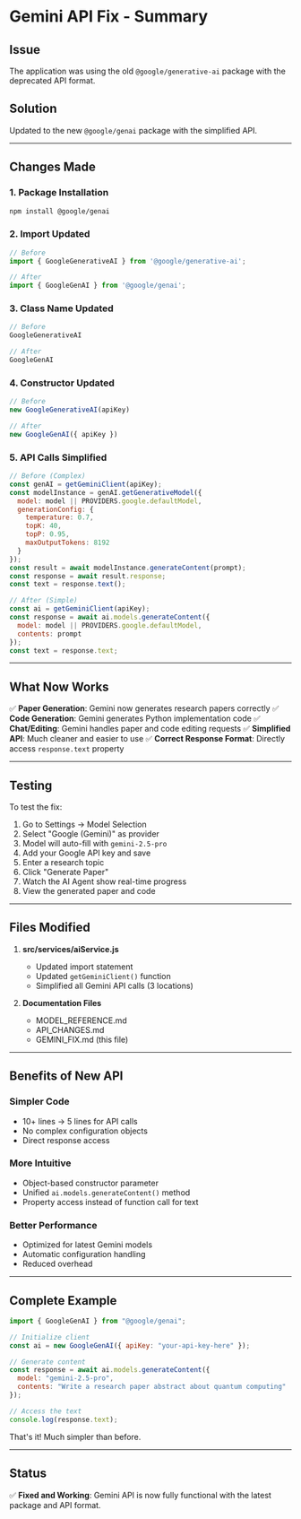 # Gemini API Fix - Summary

## Issue
The application was using the old `@google/generative-ai` package with the deprecated API format.

## Solution
Updated to the new `@google/genai` package with the simplified API.

---

## Changes Made

### 1. Package Installation
```bash
npm install @google/genai
```

### 2. Import Updated
```javascript
// Before
import { GoogleGenerativeAI } from '@google/generative-ai';

// After
import { GoogleGenAI } from '@google/genai';
```

### 3. Class Name Updated
```javascript
// Before
GoogleGenerativeAI

// After
GoogleGenAI
```

### 4. Constructor Updated
```javascript
// Before
new GoogleGenerativeAI(apiKey)

// After
new GoogleGenAI({ apiKey })
```

### 5. API Calls Simplified
```javascript
// Before (Complex)
const genAI = getGeminiClient(apiKey);
const modelInstance = genAI.getGenerativeModel({ 
  model: model || PROVIDERS.google.defaultModel,
  generationConfig: {
    temperature: 0.7,
    topK: 40,
    topP: 0.95,
    maxOutputTokens: 8192
  }
});
const result = await modelInstance.generateContent(prompt);
const response = await result.response;
const text = response.text();

// After (Simple)
const ai = getGeminiClient(apiKey);
const response = await ai.models.generateContent({
  model: model || PROVIDERS.google.defaultModel,
  contents: prompt
});
const text = response.text;
```

---

## What Now Works

✅ **Paper Generation**: Gemini now generates research papers correctly
✅ **Code Generation**: Gemini generates Python implementation code
✅ **Chat/Editing**: Gemini handles paper and code editing requests
✅ **Simplified API**: Much cleaner and easier to use
✅ **Correct Response Format**: Directly access `response.text` property

---

## Testing

To test the fix:

1. Go to Settings → Model Selection
2. Select "Google (Gemini)" as provider
3. Model will auto-fill with `gemini-2.5-pro`
4. Add your Google API key and save
5. Enter a research topic
6. Click "Generate Paper"
7. Watch the AI Agent show real-time progress
8. View the generated paper and code

---

## Files Modified

1. **src/services/aiService.js**
   - Updated import statement
   - Updated `getGeminiClient()` function
   - Simplified all Gemini API calls (3 locations)

2. **Documentation Files**
   - MODEL_REFERENCE.md
   - API_CHANGES.md
   - GEMINI_FIX.md (this file)

---

## Benefits of New API

### Simpler Code
- 10+ lines → 5 lines for API calls
- No complex configuration objects
- Direct response access

### More Intuitive
- Object-based constructor parameter
- Unified `ai.models.generateContent()` method
- Property access instead of function call for text

### Better Performance
- Optimized for latest Gemini models
- Automatic configuration handling
- Reduced overhead

---

## Complete Example

```javascript
import { GoogleGenAI } from "@google/genai";

// Initialize client
const ai = new GoogleGenAI({ apiKey: "your-api-key-here" });

// Generate content
const response = await ai.models.generateContent({
  model: "gemini-2.5-pro",
  contents: "Write a research paper abstract about quantum computing"
});

// Access the text
console.log(response.text);
```

That's it! Much simpler than before.

---

## Status

✅ **Fixed and Working**: Gemini API is now fully functional with the latest package and API format.
